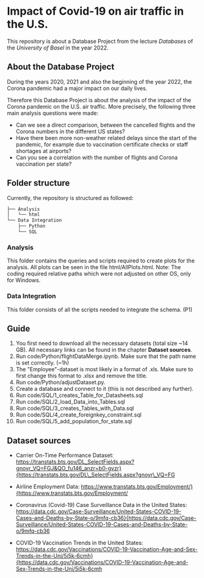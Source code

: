 # Impact of Covid-19 on air traffic in the U.S.

This repository is about a Database Project from the lecture _Databases_ of the _University of Basel_ in the year 2022.

## About the Database Project

During the years 2020, 2021 and also the beginning of the year 2022, the Corona pandemic had a major impact on our daily lives. 

Therefore this Database Project is about the analysis of the impact of the Corona pandemic on the U.S. air traffic.
More precisely, the following three main analysis questions were made:

- Can we see a direct comparison, between the cancelled flights and the Corona numbers in the different US states?
- Have there been more non-weather related delays since the start of the pandemic, for example due to vaccination certificate checks or staff shortages at airports?
- Can you see a correlation with the number of flights and Corona vaccination per state?

## Folder structure

Currently, the repository is structured as followed: <!-- In Linux: tree -d -->

```bash
├── Analysis
│   └── html
└── Data Integration
    ├── Python
    └── SQL

```
### Analysis
This folder contains the queries and scripts required to create plots for the analysis. All plots can be seen in the file html/AllPlots.html.
Note: The coding required relative paths which were not adjusted on other OS, only for Windows.

### Data Integration
This folder consists of all the scripts needed to integrate the schema. (P1)

## Guide

1. You first need to download all the necessary datasets (total size ~14 GB). All necessary links can be found in the chapter **Dataset sources**.
2. Run code/Python/flightDataMerge.ipynb. Make sure that the path name is set correctly. (~1h)
3. The "Employee"-dataset is most likely in a format of .xls. Make sure to first change this format to .xlsx and remove the title.
4. Run code/Python/adjustDataset.py.
5. Create a database and connect to it (this is not described any further).
6. Run code/SQL/1_creates_Table_for_Datasheets.sql
7. Run code/SQL/2_load_Data_into_Tables.sql
8. Run code/SQL/3_creates_Tables_with_Data.sql
9. Run code/SQL/4_create_foreignkey_constraint.sql
10. Run code/SQL/5_add_population_for_state.sql

## Dataset sources

- Carrier On-Time Performance Dataset: https://transtats.bts.gov/DL_SelectFields.aspx?gnoyr_VQ=FGJ&QO_fu146_anzr=b0-gvzr}{https://transtats.bts.gov/DL\_SelectFields.aspx?gnoyr\_VQ=FG

- Airline Employment Data: https://www.transtats.bts.gov/Employment/}{https://www.transtats.bts.gov/Employment/

- Coronavirus (Covid-19) Case Surveillance Data in the United States: https://data.cdc.gov/Case-Surveillance/United-States-COVID-19-Cases-and-Deaths-by-State-o/9mfq-cb36}{https://data.cdc.gov/Case-Surveillance/United-States-COVID-19-Cases-and-Deaths-by-State-o/9mfq-cb36

- COVID-19 Vaccination Trends in the United States: https://data.cdc.gov/Vaccinations/COVID-19-Vaccination-Age-and-Sex-Trends-in-the-Uni/5i5k-6cmh}{https://data.cdc.gov/Vaccinations/COVID-19-Vaccination-Age-and-Sex-Trends-in-the-Uni/5i5k-6cmh


